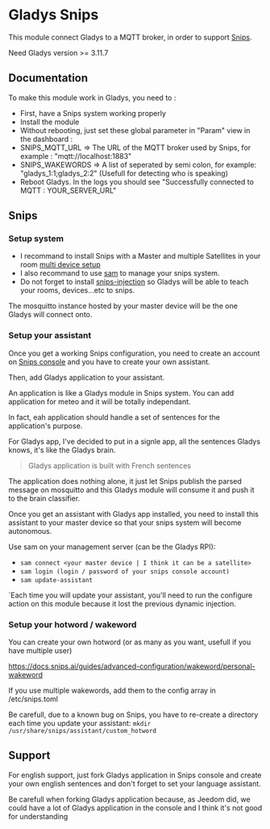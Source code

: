 # Gladys Snips

This module connect Gladys to a MQTT broker, in order to support [Snips](https://snips.ai/).

Need Gladys version >= 3.11.7

## Documentation

To make this module work in Gladys, you need to :

- First, have a Snips system working properly
- Install the module
- Without rebooting, just set these global parameter in "Param" view in the dashboard : 
 - SNIPS_MQTT_URL => The URL of the MQTT broker used by Snips, for example : "mqtt://localhost:1883"
 - SNIPS_WAKEWORDS => A list of <assistant name:gladys user id> seperated by semi colon, for example: "gladys_1:1;gladys_2:2" (Usefull for detecting who is speaking)
- Reboot Gladys. In the logs you should see "Successfully connected to MQTT : YOUR_SERVER_URL" 

## Snips

### Setup system

* I recommand to install Snips with a Master and multiple Satellites in your room [multi device setup](https://docs.snips.ai/guides/raspberry-pi-guides/multi-device-setup-satellites)
* I also recommand to use [sam](https://docs.snips.ai/ressources/sam_reference) to manage your snips system.
* Do not forget to install [snips-injection](https://docs.snips.ai/guides/advanced-configuration/dynamic-vocabulary) so Gladys will be able to teach your rooms, devices...etc to snips.

The mosquitto instance hosted by your master device will be the one Gladys will connect onto.

### Setup your assistant

Once you get a working Snips configuration, you need to create an account on [Snips console](https://console.snips.ai/) and you have to create your own assistant.

Then, add Gladys application to your assistant.

An application is like a Gladys module in Snips system. You can add application for meteo and it will be totally independant.

In fact, eah application should handle a set of sentences for the application's purpose. 

For Gladys app, I've decided to put in a signle app, all the sentences Gladys knows, it's like the Gladys brain.

>  Gladys application is built with French sentences

The application does nothing alone, it just let Snips publish the parsed message on mosquitto and this Gladys module will consume it and push it to the brain classifier.

Once you get an assistant with Gladys app installed, you need to install this assistant to your master device so that your snips system will become autonomous.

Use sam on your management server (can be the Gladys RPI):
* `sam connect <your master device | I think it can be a satellite>`
* `sam login (login / password of your snips console account)`
* `sam update-assistant`

`Each time you will update your assistant, you'll need to run the configure action on this module because it lost the previous dynamic injection.

### Setup your hotword / wakeword

You can create your own hotword (or as many as you want, usefull if you have multiple user)

https://docs.snips.ai/guides/advanced-configuration/wakeword/personal-wakeword

If you use multiple wakewords, add them to the config array in /etc/snips.toml


Be carefull, due to a known bug on Snips, you have to re-create a directory each time you update your assistant:
`mkdir /usr/share/snips/assistant/custom_hotword`

## Support

For english support, just fork Gladys application in Snips console and create your own english sentences and don't forget to set your language assistant.

Be carefull when forking Gladys application because, as Jeedom did, we could have a lot of Gladys application in the console and I think it's not good for understanding

